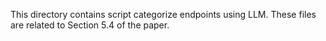 This directory contains script categorize endpoints using LLM. 
These files are related to Section 5.4 of the paper.